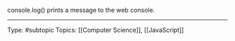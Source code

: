 console.log() prints a message to the web console.

___
Type: #subtopic 
Topics: [[Computer Science]], [[JavaScript]]

